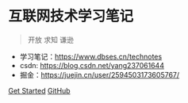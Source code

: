 # 互联网技术学习笔记

> 开放 求知 谦逊

- 学习笔记：https://www.dbses.cn/technotes
- csdn: https://blog.csdn.net/yang237061644
- 掘金：https://juejin.cn/user/2594503173605767/

[Get Started](README)
[GitHub](https://github.com/dbses/technotes.git)
